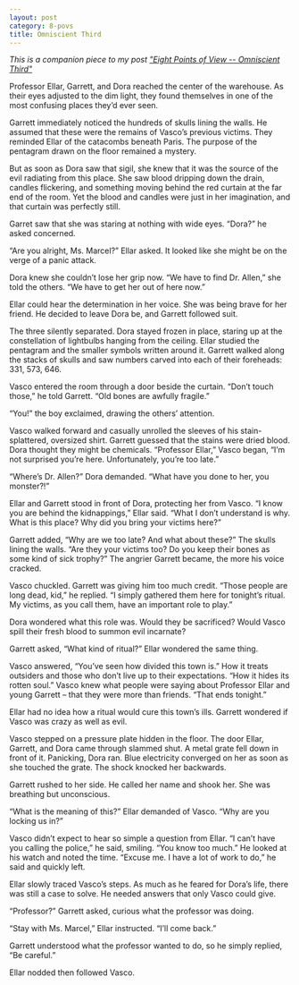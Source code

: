 ```yaml
---
layout: post
category: 8-povs
title: Omniscient Third
---
```


*This is a companion piece to my post ["Eight Points of View -- Omniscient Third"](https://apprenticewordsmith.com//2018/07/27/pov-omniscient-third/)*

Professor Ellar, Garrett, and Dora reached the center of the warehouse. As their eyes adjusted to the dim light, they found themselves in one of the most confusing places they’d ever seen.

Garrett immediately noticed the hundreds of skulls lining the walls. He assumed that these were the remains of Vasco’s previous victims. They reminded Ellar of the catacombs beneath Paris. The purpose of the pentagram drawn on the floor remained a mystery.

<!--excerpt-->

But as soon as Dora saw that sigil, she knew that it was the source of the evil radiating from this place. She saw blood dripping down the drain, candles flickering, and something moving behind the red curtain at the far end of the room. Yet the blood and candles were just in her imagination, and that curtain was perfectly still.

Garret saw that she was staring at nothing with wide eyes. “Dora?” he asked concerned.

“Are you alright, Ms. Marcel?” Ellar asked. It looked like she might be on the verge of a panic attack.

Dora knew she couldn’t lose her grip now. “We have to find Dr. Allen,” she told the others. “We have to get her out of here now.”

Ellar could hear the determination in her voice. She was being brave for her friend. He decided to leave Dora be, and Garrett followed suit.

The three silently separated. Dora stayed frozen in place, staring up at the constellation of lightbulbs hanging from the ceiling. Ellar studied the pentagram and the smaller symbols written around it. Garrett walked along the stacks of skulls and saw numbers carved into each of their foreheads: 331, 573, 646.

Vasco entered the room through a door beside the curtain. “Don’t touch those,” he told Garrett. “Old bones are awfully fragile.”

“You!” the boy exclaimed, drawing the others’ attention.

Vasco walked forward and casually unrolled the sleeves of his stain-splattered, oversized shirt. Garrett guessed that the stains were dried blood. Dora thought they might be chemicals. “Professor Ellar,” Vasco began, “I’m not surprised you’re here. Unfortunately, you’re too late.”

“Where’s Dr. Allen?” Dora demanded. “What have you done to her, you monster?!”

Ellar and Garrett stood in front of Dora, protecting her from Vasco. “I know you are behind the kidnappings,” Ellar said. “What I don’t understand is why. What is this place? Why did you bring your victims here?”

Garrett added, “Why are we too late? And what about these?” The skulls lining the walls. “Are they your victims too? Do you keep their bones as some kind of sick trophy?” The angrier Garrett became, the more his voice cracked.

Vasco chuckled. Garrett was giving him too much credit. “Those people are long dead, kid,” he replied. “I simply gathered them here for tonight’s ritual. My victims, as you call them, have an important role to play.”

Dora wondered what this role was. Would they be sacrificed? Would Vasco spill their fresh blood to summon evil incarnate?

Garrett asked, “What kind of ritual?” Ellar wondered the same thing.

Vasco answered, “You’ve seen how divided this town is.” How it treats outsiders and those who don’t live up to their expectations. “How it hides its rotten soul.” Vasco knew what people were saying about Professor Ellar and young Garrett – that they were more than friends. “That ends tonight.”

Ellar had no idea how a ritual would cure this town’s ills. Garrett wondered if Vasco was crazy as well as evil.

Vasco stepped on a pressure plate hidden in the floor. The door Ellar, Garrett, and Dora came through slammed shut. A metal grate fell down in front of it. Panicking, Dora ran. Blue electricity converged on her as soon as she touched the grate. The shock knocked her backwards.

Garrett rushed to her side. He called her name and shook her. She was breathing but unconscious.

“What is the meaning of this?” Ellar demanded of Vasco. “Why are you locking us in?”

Vasco didn’t expect to hear so simple a question from Ellar. “I can’t have you calling the police,” he said, smiling. “You know too much.” He looked at his watch and noted the time. “Excuse me. I have a lot of work to do,” he said and quickly left.

Ellar slowly traced Vasco’s steps. As much as he feared for Dora’s life, there was still a case to solve. He needed answers that only Vasco could give.

“Professor?” Garrett asked, curious what the professor was doing.

“Stay with Ms. Marcel,” Ellar instructed. “I’ll come back.”

Garrett understood what the professor wanted to do, so he simply replied, “Be careful.”

Ellar nodded then followed Vasco.
